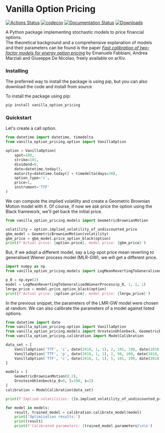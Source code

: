# Vanilla Option Pricing
[![Actions Status](https://github.com/donlelef/vanilla-option-pricing/workflows/Python%20package/badge.svg)](https://github.com/donlelef/vanilla-option-pricing/actions)
[![codecov](https://codecov.io/gh/donlelef/vanilla-option-pricing/branch/master/graph/badge.svg)](https://codecov.io/gh/donlelef/vanilla-option-pricing)
[![Documentation Status](https://readthedocs.org/projects/vanilla-option-pricing/badge/?version=latest)](https://vanilla-option-pricing.readthedocs.io/en/latest/?badge=latest)
[![Downloads](https://pepy.tech/badge/vanilla-option-pricing)](https://pepy.tech/project/vanilla-option-pricing)

A Python package implementing stochastic models to price financial options.  
The theoretical background and a comprehensive explanation of models and their parameters
can be found is the paper *[Fast calibration of two-factor models for energy option pricing](https://arxiv.org/abs/1809.03941)*
by Emanuele Fabbiani, Andrea Marziali and Giuseppe De Nicolao, freely available on arXiv.  

### Installing
The preferred way to install the package is using pip,
but you can also download the code and install from source

To install the package using pip:

```bash
pip install vanilla_option_pricing
```

### Quickstart
Let's create a call option.

```python
from datetime import datetime, timedelta
from vanilla_option_pricing.option import VanillaOption

option = VanillaOption(
    spot=100,
    strike=101,
    dividend=0,
    date=datetime.today(),
    maturity=datetime.today() + timedelta(days=30),
    option_type='c',
    price=1,
    instrument='TTF'
)
```

We can compute the implied volatility and create a Geometric Brownian Motion 
model with it. Of course, if now we ask price the option using the Black framework, 
we'll get back the initial price.

```python
from vanilla_option_pricing.models import GeometricBrownianMotion

volatility = option.implied_volatility_of_undiscounted_price
gbm_model = GeometricBrownianMotion(volatility)
gbm_price = gbm_model.price_option_black(option)
print(f'Actual price: {option.price}, model price: {gbm_price}')
```

But, if we adopt a different model, say a Log-spot price mean reverting to 
generalised Wiener process model (MLR-GW), we will get a different price.

```python
import numpy as np
from vanilla_option_pricing.models import LogMeanRevertingToGeneralisedWienerProcess

p_0 = np.eye(2)
model = LogMeanRevertingToGeneralisedWienerProcess(p_0, 1, 1, 1)
lmrgw_price = model.price_option_black(option)
print(f'Actual price: {option.price}, model price: {lmrgw_price}')
```

In the previous snippet, the parameters of the LMR-GW model were chosen
at random. We can also calibrate the parameters of a model against 
listed options.

```python
from datetime import date
from vanilla_option_pricing.option import VanillaOption
from vanilla_option_pricing.models import OrnsteinUhlenbeck, GeometricBrownianMotion
from vanilla_option_pricing.calibration import ModelCalibration

data_set = [
    VanillaOption('TTF', 'c', date(2018, 1, 1), 2, 101, 100, date(2018, 2, 1)),
    VanillaOption('TTF', 'p', date(2018, 1, 1), 2, 98, 100, date(2018, 2, 1)),
    VanillaOption('TTF', 'c', date(2018, 1, 1), 5, 101, 100, date(2018, 5, 31))
]

models = [
    GeometricBrownianMotion(0.2),
    OrnsteinUhlenbeck(p_0=0, l=100, s=2)
]
calibration = ModelCalibration(data_set)

print(f'Implied volatilities: {[o.implied_volatility_of_undiscounted_price for o in data_set]}\n')

for model in models:
    result, trained_model = calibration.calibrate_model(model)
    print('Optimization results:')
    print(result)
    print(f'Calibrated parameters: {trained_model.parameters}\n\n')
```

